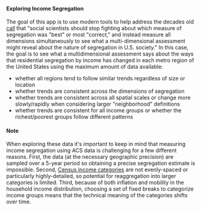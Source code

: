 
#### Exploring Income Segregation

The goal of this app is to use modern tools to help address the decades old
[call](https://academic.oup.com/sf/article/91/1/39/2235865) that "social scientists should stop
fighting about which measure of segregation was "best" or most "correct," and instead measure all
dimensions simultaneously to see what a multi-dimensional assessment might reveal about the nature
of segregation in U.S. society." In this case, the goal is to see what a multidimensional assessment
says about the ways that residential segregation by income has changed in each metro region of the
United States using the maximum amount of data available:
  
- whether all regions tend to follow similar trends regardless of size or location
- whether trends are consistent across the dimensions of segregation
- whether trends are consistent across all spatial scales or change more slowly/rapidly when considering larger "neighborhood" definitions
- whether trends are consistent for all income groups or whether the richest/poorest groups follow different patterns
  
#### Note

When exploring these data it's important to keep in mind that measuring income segregation using ACS
data is challenging for a few different reasons. First, the data (at the necessary geographic
precision) are sampled over a 5-year period so obtaining a precise segregation estimate is
impossible. Second,
[Census income categories](https://api.census.gov/data/2016/acs/acs5/groups/B19001.html) are not
evenly-spaced or particularly highly-detailed, so potential for reaggregation into larger categories
is limited. Third, because of both inflation and mobility in the household income distribution,
choosing a set of fixed breaks to categorize income groups means that the technical meaning of the
categories shifts over time.

